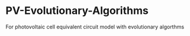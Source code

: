 # PV-Evolutionary-Algorithms
 For photovoltaic  cell equivalent circuit model with evolutionary algorthms
